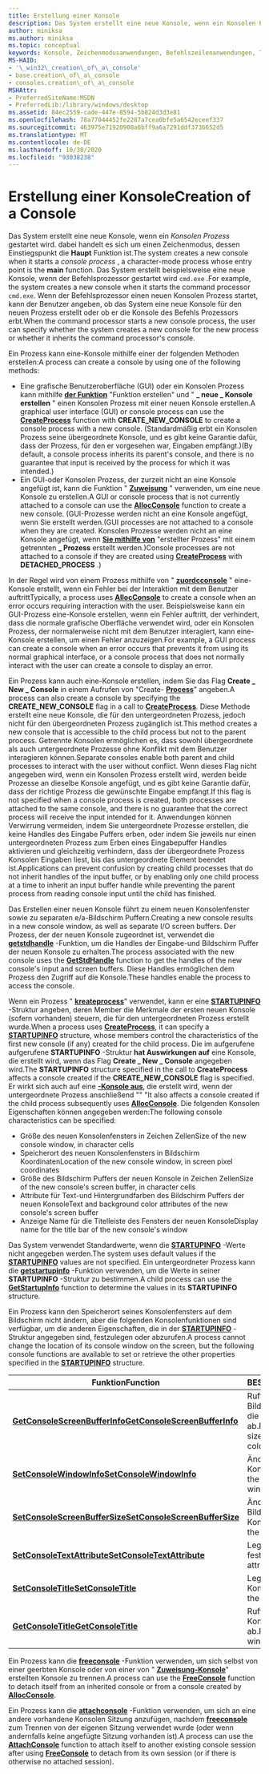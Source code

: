 ```yaml
---
title: Erstellung einer Konsole
description: Das System erstellt eine neue Konsole, wenn ein Konsolen Prozess gestartet wird. dabei handelt es sich um einen Zeichenmodus, dessen Einstiegspunkt die Hauptfunktion ist.
author: miniksa
ms.author: miniksa
ms.topic: conceptual
keywords: Konsole, Zeichenmodusanwendungen, Befehlszeilenanwendungen, Terminalanwendungen, Konsolen-API
MS-HAID:
- '\_win32\_creation\_of\_a\_console'
- base.creation\_of\_a\_console
- consoles.creation\_of\_a\_console
MSHAttr:
- PreferredSiteName:MSDN
- PreferredLib:/library/windows/desktop
ms.assetid: 84ec2559-cade-447e-8594-5b824d3d3e81
ms.openlocfilehash: 78a77044452fe2287a7cea0bfe5a6542eceef337
ms.sourcegitcommit: 463975e71920908a6bff9a6a7291ddf3736652d5
ms.translationtype: MT
ms.contentlocale: de-DE
ms.lasthandoff: 10/30/2020
ms.locfileid: "93038238"
---
```

# <a name="creation-of-a-console"></a><span data-ttu-id="c275e-104">Erstellung einer Konsole</span><span class="sxs-lookup"><span data-stu-id="c275e-104">Creation of a Console</span></span>

<span data-ttu-id="c275e-105">Das System erstellt eine neue Konsole, wenn ein *Konsolen Prozess* gestartet wird. dabei handelt es sich um einen Zeichenmodus, dessen Einstiegspunkt die **Haupt** Funktion ist.</span><span class="sxs-lookup"><span data-stu-id="c275e-105">The system creates a new console when it starts a *console process* , a character-mode process whose entry point is the **main** function.</span></span> <span data-ttu-id="c275e-106">Das System erstellt beispielsweise eine neue Konsole, wenn der Befehlsprozessor gestartet wird `cmd.exe` .</span><span class="sxs-lookup"><span data-stu-id="c275e-106">For example, the system creates a new console when it starts the command processor `cmd.exe`.</span></span> <span data-ttu-id="c275e-107">Wenn der Befehlsprozessor einen neuen Konsolen Prozess startet, kann der Benutzer angeben, ob das System eine neue Konsole für den neuen Prozess erstellt oder ob er die Konsole des Befehls Prozessors erbt.</span><span class="sxs-lookup"><span data-stu-id="c275e-107">When the command processor starts a new console process, the user can specify whether the system creates a new console for the new process or whether it inherits the command processor's console.</span></span>

<span data-ttu-id="c275e-108">Ein Prozess kann eine-Konsole mithilfe einer der folgenden Methoden erstellen:</span><span class="sxs-lookup"><span data-stu-id="c275e-108">A process can create a console by using one of the following methods:</span></span>

- <span data-ttu-id="c275e-109">Eine grafische Benutzeroberfläche (GUI) oder ein Konsolen Prozess kann mithilfe [**der Funktion**](https://msdn.microsoft.com/library/windows/desktop/ms682425) "Funktion erstellen" und " **\_ neue \_ Konsole erstellen** " einen Konsolen Prozess mit einer neuen Konsole erstellen.</span><span class="sxs-lookup"><span data-stu-id="c275e-109">A graphical user interface (GUI) or console process can use the [**CreateProcess**](https://msdn.microsoft.com/library/windows/desktop/ms682425) function with **CREATE\_NEW\_CONSOLE** to create a console process with a new console.</span></span> <span data-ttu-id="c275e-110">(Standardmäßig erbt ein Konsolen Prozess seine übergeordnete Konsole, und es gibt keine Garantie dafür, dass der Prozess, für den er vorgesehen war, Eingaben empfängt.)</span><span class="sxs-lookup"><span data-stu-id="c275e-110">(By default, a console process inherits its parent's console, and there is no guarantee that input is received by the process for which it was intended.)</span></span>
- <span data-ttu-id="c275e-111">Ein GUI-oder Konsolen Prozess, der zurzeit nicht an eine Konsole angefügt ist, kann die Funktion " [**Zuweisung**](allocconsole.md) " verwenden, um eine neue Konsole zu erstellen.</span><span class="sxs-lookup"><span data-stu-id="c275e-111">A GUI or console process that is not currently attached to a console can use the [**AllocConsole**](allocconsole.md) function to create a new console.</span></span> <span data-ttu-id="c275e-112">(GUI-Prozesse werden nicht an eine Konsole angefügt, wenn Sie erstellt werden.</span><span class="sxs-lookup"><span data-stu-id="c275e-112">(GUI processes are not attached to a console when they are created.</span></span> <span data-ttu-id="c275e-113">Konsolen Prozesse werden nicht an eine Konsole angefügt, wenn [**Sie mithilfe von**](https://msdn.microsoft.com/library/windows/desktop/ms682425) "erstellter Prozess" mit einem getrennten **\_ Prozess** erstellt werden.)</span><span class="sxs-lookup"><span data-stu-id="c275e-113">Console processes are not attached to a console if they are created using [**CreateProcess**](https://msdn.microsoft.com/library/windows/desktop/ms682425) with **DETACHED\_PROCESS** .)</span></span>

<span data-ttu-id="c275e-114">In der Regel wird von einem Prozess mithilfe von " [**zuordcconsole**](allocconsole.md) " eine-Konsole erstellt, wenn ein Fehler bei der Interaktion mit dem Benutzer auftritt</span><span class="sxs-lookup"><span data-stu-id="c275e-114">Typically, a process uses [**AllocConsole**](allocconsole.md) to create a console when an error occurs requiring interaction with the user.</span></span> <span data-ttu-id="c275e-115">Beispielsweise kann ein GUI-Prozess eine-Konsole erstellen, wenn ein Fehler auftritt, der verhindert, dass die normale grafische Oberfläche verwendet wird, oder ein Konsolen Prozess, der normalerweise nicht mit dem Benutzer interagiert, kann eine-Konsole erstellen, um einen Fehler anzuzeigen.</span><span class="sxs-lookup"><span data-stu-id="c275e-115">For example, a GUI process can create a console when an error occurs that prevents it from using its normal graphical interface, or a console process that does not normally interact with the user can create a console to display an error.</span></span>

<span data-ttu-id="c275e-116">Ein Prozess kann auch eine-Konsole erstellen, indem Sie das Flag **Create \_ New \_ Console** in einem Aufrufen von "Create- [**Process**](https://msdn.microsoft.com/library/windows/desktop/ms682425)" angeben.</span><span class="sxs-lookup"><span data-stu-id="c275e-116">A process can also create a console by specifying the **CREATE\_NEW\_CONSOLE** flag in a call to [**CreateProcess**](https://msdn.microsoft.com/library/windows/desktop/ms682425).</span></span> <span data-ttu-id="c275e-117">Diese Methode erstellt eine neue Konsole, die für den untergeordneten Prozess, jedoch nicht für den übergeordneten Prozess zugänglich ist.</span><span class="sxs-lookup"><span data-stu-id="c275e-117">This method creates a new console that is accessible to the child process but not to the parent process.</span></span> <span data-ttu-id="c275e-118">Getrennte Konsolen ermöglichen es, dass sowohl übergeordnete als auch untergeordnete Prozesse ohne Konflikt mit dem Benutzer interagieren können.</span><span class="sxs-lookup"><span data-stu-id="c275e-118">Separate consoles enable both parent and child processes to interact with the user without conflict.</span></span> <span data-ttu-id="c275e-119">Wenn dieses Flag nicht angegeben wird, wenn ein Konsolen Prozess erstellt wird, werden beide Prozesse an dieselbe Konsole angefügt, und es gibt keine Garantie dafür, dass der richtige Prozess die gewünschte Eingabe empfängt.</span><span class="sxs-lookup"><span data-stu-id="c275e-119">If this flag is not specified when a console process is created, both processes are attached to the same console, and there is no guarantee that the correct process will receive the input intended for it.</span></span> <span data-ttu-id="c275e-120">Anwendungen können Verwirrung vermeiden, indem Sie untergeordnete Prozesse erstellen, die keine Handles des Eingabe Puffers erben, oder indem Sie jeweils nur einen untergeordneten Prozess zum Erben eines Eingabepuffer Handles aktivieren und gleichzeitig verhindern, dass der übergeordnete Prozess Konsolen Eingaben liest, bis das untergeordnete Element beendet ist.</span><span class="sxs-lookup"><span data-stu-id="c275e-120">Applications can prevent confusion by creating child processes that do not inherit handles of the input buffer, or by enabling only one child process at a time to inherit an input buffer handle while preventing the parent process from reading console input until the child has finished.</span></span>

<span data-ttu-id="c275e-121">Das Erstellen einer neuen Konsole führt zu einem neuen Konsolenfenster sowie zu separaten e/a-Bildschirm Puffern.</span><span class="sxs-lookup"><span data-stu-id="c275e-121">Creating a new console results in a new console window, as well as separate I/O screen buffers.</span></span> <span data-ttu-id="c275e-122">Der Prozess, der der neuen Konsole zugeordnet ist, verwendet die [**getstdhandle**](getstdhandle.md) -Funktion, um die Handles der Eingabe-und Bildschirm Puffer der neuen Konsole zu erhalten.</span><span class="sxs-lookup"><span data-stu-id="c275e-122">The process associated with the new console uses the [**GetStdHandle**](getstdhandle.md) function to get the handles of the new console's input and screen buffers.</span></span> <span data-ttu-id="c275e-123">Diese Handles ermöglichen dem Prozess den Zugriff auf die Konsole.</span><span class="sxs-lookup"><span data-stu-id="c275e-123">These handles enable the process to access the console.</span></span>

<span data-ttu-id="c275e-124">Wenn ein Prozess " [**kreateprocess**](https://msdn.microsoft.com/library/windows/desktop/ms682425)" verwendet, kann er eine [**STARTUPINFO**](https://msdn.microsoft.com/library/windows/desktop/ms686331) -Struktur angeben, deren Member die Merkmale der ersten neuen Konsole (sofern vorhanden) steuern, die für den untergeordneten Prozess erstellt wurde.</span><span class="sxs-lookup"><span data-stu-id="c275e-124">When a process uses [**CreateProcess**](https://msdn.microsoft.com/library/windows/desktop/ms682425), it can specify a [**STARTUPINFO**](https://msdn.microsoft.com/library/windows/desktop/ms686331) structure, whose members control the characteristics of the first new console (if any) created for the child process.</span></span> <span data-ttu-id="c275e-125">Die im aufgerufene aufgerufene **STARTUPINFO** -Struktur **hat Auswirkungen auf** eine Konsole, die erstellt wird, wenn das Flag **Create \_ New \_ Console** angegeben wird.</span><span class="sxs-lookup"><span data-stu-id="c275e-125">The **STARTUPINFO** structure specified in the call to **CreateProcess** affects a console created if the **CREATE\_NEW\_CONSOLE** flag is specified.</span></span> <span data-ttu-id="c275e-126">Er wirkt sich auch auf eine [**-Konsole aus**](allocconsole.md), die erstellt wird, wenn der untergeordnete Prozess anschließend "" "</span><span class="sxs-lookup"><span data-stu-id="c275e-126">It also affects a console created if the child process subsequently uses [**AllocConsole**](allocconsole.md).</span></span> <span data-ttu-id="c275e-127">Die folgenden Konsolen Eigenschaften können angegeben werden:</span><span class="sxs-lookup"><span data-stu-id="c275e-127">The following console characteristics can be specified:</span></span>

- <span data-ttu-id="c275e-128">Größe des neuen Konsolenfensters in Zeichen Zellen</span><span class="sxs-lookup"><span data-stu-id="c275e-128">Size of the new console window, in character cells</span></span>
- <span data-ttu-id="c275e-129">Speicherort des neuen Konsolenfensters in Bildschirm Koordinaten</span><span class="sxs-lookup"><span data-stu-id="c275e-129">Location of the new console window, in screen pixel coordinates</span></span>
- <span data-ttu-id="c275e-130">Größe des Bildschirm Puffers der neuen Konsole in Zeichen Zellen</span><span class="sxs-lookup"><span data-stu-id="c275e-130">Size of the new console's screen buffer, in character cells</span></span>
- <span data-ttu-id="c275e-131">Attribute für Text-und Hintergrundfarben des Bildschirm Puffers der neuen Konsole</span><span class="sxs-lookup"><span data-stu-id="c275e-131">Text and background color attributes of the new console's screen buffer</span></span>
- <span data-ttu-id="c275e-132">Anzeige Name für die Titelleiste des Fensters der neuen Konsole</span><span class="sxs-lookup"><span data-stu-id="c275e-132">Display name for the title bar of the new console's window</span></span>

<span data-ttu-id="c275e-133">Das System verwendet Standardwerte, wenn die [**STARTUPINFO**](https://msdn.microsoft.com/library/windows/desktop/ms686331) -Werte nicht angegeben werden.</span><span class="sxs-lookup"><span data-stu-id="c275e-133">The system uses default values if the [**STARTUPINFO**](https://msdn.microsoft.com/library/windows/desktop/ms686331) values are not specified.</span></span> <span data-ttu-id="c275e-134">Ein untergeordneter Prozess kann die [**getstartupinfo**](https://msdn.microsoft.com/library/windows/desktop/ms683230) -Funktion verwenden, um die Werte in seiner **STARTUPINFO** -Struktur zu bestimmen.</span><span class="sxs-lookup"><span data-stu-id="c275e-134">A child process can use the [**GetStartupInfo**](https://msdn.microsoft.com/library/windows/desktop/ms683230) function to determine the values in its **STARTUPINFO** structure.</span></span>

<span data-ttu-id="c275e-135">Ein Prozess kann den Speicherort seines Konsolenfensters auf dem Bildschirm nicht ändern, aber die folgenden Konsolenfunktionen sind verfügbar, um die anderen Eigenschaften, die in der [**STARTUPINFO**](https://msdn.microsoft.com/library/windows/desktop/ms686331) -Struktur angegeben sind, festzulegen oder abzurufen.</span><span class="sxs-lookup"><span data-stu-id="c275e-135">A process cannot change the location of its console window on the screen, but the following console functions are available to set or retrieve the other properties specified in the [**STARTUPINFO**](https://msdn.microsoft.com/library/windows/desktop/ms686331) structure.</span></span>

| <span data-ttu-id="c275e-136">Funktion</span><span class="sxs-lookup"><span data-stu-id="c275e-136">Function</span></span> | <span data-ttu-id="c275e-137">BESCHREIBUNG</span><span class="sxs-lookup"><span data-stu-id="c275e-137">Description</span></span> |
|-|-|
| [<span data-ttu-id="c275e-138">**GetConsoleScreenBufferInfo**</span><span class="sxs-lookup"><span data-stu-id="c275e-138">**GetConsoleScreenBufferInfo**</span></span>](getconsolescreenbufferinfo.md) | <span data-ttu-id="c275e-139">Ruft die Fenstergröße, die Bildschirm Puffergröße und die Farb Attribute ab.</span><span class="sxs-lookup"><span data-stu-id="c275e-139">Retrieves the window size, screen buffer size, and color attributes.</span></span> |
| [<span data-ttu-id="c275e-140">**SetConsoleWindowInfo**</span><span class="sxs-lookup"><span data-stu-id="c275e-140">**SetConsoleWindowInfo**</span></span>](setconsolewindowinfo.md)  | <span data-ttu-id="c275e-141">Ändert die Größe des Konsolenfensters.</span><span class="sxs-lookup"><span data-stu-id="c275e-141">Changes the size of the console window.</span></span>  |
| [<span data-ttu-id="c275e-142">**SetConsoleScreenBufferSize**</span><span class="sxs-lookup"><span data-stu-id="c275e-142">**SetConsoleScreenBufferSize**</span></span>](setconsolescreenbuffersize.md) | <span data-ttu-id="c275e-143">Ändert die Größe des Bildschirm Puffers der Konsole.</span><span class="sxs-lookup"><span data-stu-id="c275e-143">Changes the size of the console screen buffer.</span></span> |
| [<span data-ttu-id="c275e-144">**SetConsoleTextAttribute**</span><span class="sxs-lookup"><span data-stu-id="c275e-144">**SetConsoleTextAttribute**</span></span>](setconsoletextattribute.md) | <span data-ttu-id="c275e-145">Legt die Farb Attribute fest.</span><span class="sxs-lookup"><span data-stu-id="c275e-145">Sets the color attributes.</span></span>  |
| [<span data-ttu-id="c275e-146">**SetConsoleTitle**</span><span class="sxs-lookup"><span data-stu-id="c275e-146">**SetConsoleTitle**</span></span>](setconsoletitle.md)  | <span data-ttu-id="c275e-147">Legt den Titel des Konsolenfensters fest.</span><span class="sxs-lookup"><span data-stu-id="c275e-147">Sets the console window title.</span></span> |
| [<span data-ttu-id="c275e-148">**GetConsoleTitle**</span><span class="sxs-lookup"><span data-stu-id="c275e-148">**GetConsoleTitle**</span></span>](getconsoletitle.md)  | <span data-ttu-id="c275e-149">Ruft den Titel des Konsolenfensters ab.</span><span class="sxs-lookup"><span data-stu-id="c275e-149">Retrieves the console window title.</span></span>  |

<span data-ttu-id="c275e-150">Ein Prozess kann die [**freeconsole**](freeconsole.md) -Funktion verwenden, um sich selbst von einer geerbten Konsole oder von einer von " [**Zuweisung-Konsole**](allocconsole.md)" erstellten Konsole zu trennen.</span><span class="sxs-lookup"><span data-stu-id="c275e-150">A process can use the [**FreeConsole**](freeconsole.md) function to detach itself from an inherited console or from a console created by [**AllocConsole**](allocconsole.md).</span></span>

<span data-ttu-id="c275e-151">Ein Prozess kann die [**attachconsole**](attachconsole.md) -Funktion verwenden, um sich an eine andere vorhandene Konsolen Sitzung anzufügen, nachdem [**freeconsole**](freeconsole.md) zum Trennen von der eigenen Sitzung verwendet wurde (oder wenn andernfalls keine angefügte Sitzung vorhanden ist).</span><span class="sxs-lookup"><span data-stu-id="c275e-151">A process can use the [**AttachConsole**](attachconsole.md) function to attach itself to another existing console session after using [**FreeConsole**](freeconsole.md) to detach from its own session (or if there is otherwise no attached session).</span></span>
